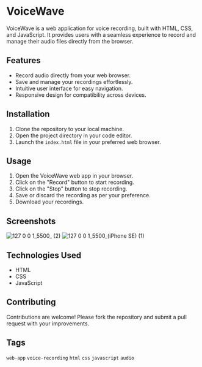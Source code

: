 # VoiceWave

VoiceWave is a web application for voice recording, built with HTML, CSS, and JavaScript. It provides users with a seamless experience to record and manage their audio files directly from the browser.

## Features

- Record audio directly from your web browser.
- Save and manage your recordings effortlessly.
- Intuitive user interface for easy navigation.
- Responsive design for compatibility across devices.

## Installation

1. Clone the repository to your local machine.
2. Open the project directory in your code editor.
3. Launch the `index.html` file in your preferred web browser.

## Usage

1. Open the VoiceWave web app in your browser.
2. Click on the "Record" button to start recording.
3. Click on the "Stop" button to stop recording.
4. Save or discard the recording as per your preference.
5. Download your recordings.

## Screenshots

![127 0 0 1_5500_ (2)](https://github.com/harreson-lima/voice-wave/assets/65633460/debf817c-128a-463c-b13c-25c495571784)
![127 0 0 1_5500_(iPhone SE) (1)](https://github.com/harreson-lima/voice-wave/assets/65633460/dea9fb53-644b-488a-9fa2-1634be76e8da)


## Technologies Used

- HTML
- CSS
- JavaScript

## Contributing

Contributions are welcome! Please fork the repository and submit a pull request with your improvements.


## Tags

`web-app` `voice-recording` `html` `css` `javascript` `audio`

